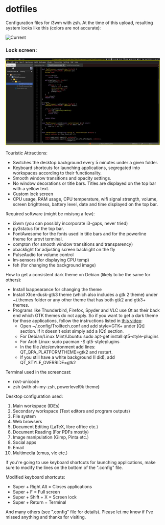 # dotfiles
Configuration files for i3wm with zsh. At the time of this upload, resulting system looks like this (colors are not accurate):

![Current](https://github.com/canmetan/dotfiles/blob/master/gifs/screencast.gif?raw=true)

### Lock screen:

![Lock](https://github.com/canmetan/dotfiles/blob/master/gifs/lock.gif?raw=true)

Touristic Attractions:

- Switches the desktop background every 5 minutes under a given folder.
- Keyboard shortcuts for launching applications, segregated into workspaces according to their functionality.
- Smooth window transitions and opacity settings.
- No window decorations or title bars. Titles are displayed on the top bar with a yellow text.
- Custom lock screen
- CPU usage, RAM usage, CPU temperature, wifi signal strength, volume, screen brightness, battery level, date and time displayed on the top bar.

Required software (might be misisng a few):

- i3wm (you can possibly incorporate i3-gaps, never tried)
- py3status for the top bar.
- FontAwesome for the fonts used in title bars and for the powerline theme for urxvt terminal.
- compton (for smooth window transitions and transparency)
- xbacklight for adjusting screen backlight on the fly
- PulseAudio for volume control
- lm-sensors (for displaying CPU temp)
- feh (for changing the background image)

How to get a consistent dark theme on Debian (likely to be the same for others):

- Install lxappearance for changing the theme
- Install Xfce-dusk-gtk3 theme (which also includes a gtk 2 theme) under ~/.themes folder or any other theme that has both gtk2 and gtk3+ themes.
- Programs like Thunderbird, Firefox, Spyder and VLC use Qt as their back end which GTK themes do not apply. So if you want to get a dark theme for those applications, follow the instructions listed in [this video](https://www.youtube.com/watch?v=rP4DWu24ff0):
    - Open ~/.config/Trolltech.conf and add style=GTK+ under [Qt] section. If it doesn't exist simply add a [Qt] section.
    - For Debian/Linux Mint/Ubuntu: sudo apt-get install qt5-style-plugins 
    - For Arch Linux: sudo pacman -S qt5-styleplugins 
    - In the file /etc/environment add lines: QT_QPA_PLATFORMTHEME=gtk2 and restart.
    - If you still have a white background (I did), add QT_STYLE_OVERRIDE=gtk2

Terminal used in the screencast: 

- rxvt-unicode
- zsh (with oh-my-zsh, powerlevel9k theme)

Desktop configuration used:

1. Main workspace (IDEs)
1. Secondary workspace (Text editors and program outputs)
1. File system
1. Web browsers
1. Document Editing (LaTeX, libre office etc.)
1. Document Reading (For PDFs mostly)
1. Image manipulation (Gimp, Pinta etc.)
1. Social apps
1. Email
1. Multimedia (cmus, vlc etc.)

If you're going to use keyboard shortcuts for launching applications, make sure to modify the lines on the bottom of the ".config" file.

Modified keyboard shortcuts:

- Super + Right Alt = Closes applications
- Super + F         = Full screen
- Super + Shift + X = Screen lock
- Super + Return    = Terminal

And many others (see ".config" file for details). Please let me know if I've missed anything and thanks for visiting.